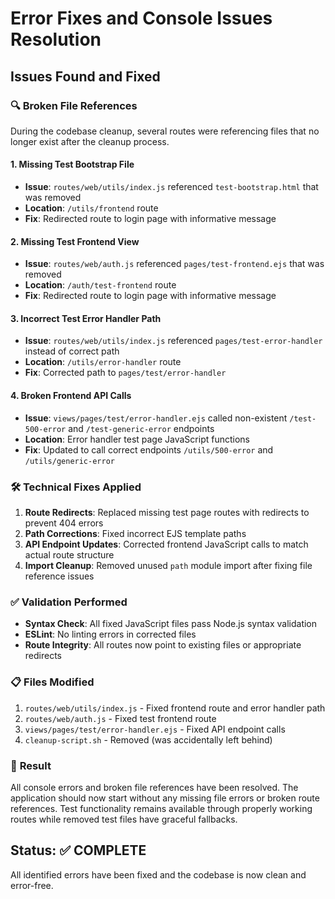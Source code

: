 # Error Fixes and Console Issues Resolution

## Issues Found and Fixed

### 🔍 **Broken File References**

During the codebase cleanup, several routes were referencing files that no longer exist after the cleanup process.

#### **1. Missing Test Bootstrap File**

- **Issue**: `routes/web/utils/index.js` referenced `test-bootstrap.html` that was removed
- **Location**: `/utils/frontend` route
- **Fix**: Redirected route to login page with informative message

#### **2. Missing Test Frontend View**

- **Issue**: `routes/web/auth.js` referenced `pages/test-frontend.ejs` that was removed
- **Location**: `/auth/test-frontend` route
- **Fix**: Redirected route to login page with informative message

#### **3. Incorrect Test Error Handler Path**

- **Issue**: `routes/web/utils/index.js` referenced `pages/test-error-handler` instead of correct path
- **Location**: `/utils/error-handler` route
- **Fix**: Corrected path to `pages/test/error-handler`

#### **4. Broken Frontend API Calls**

- **Issue**: `views/pages/test/error-handler.ejs` called non-existent `/test-500-error` and `/test-generic-error` endpoints
- **Location**: Error handler test page JavaScript functions
- **Fix**: Updated to call correct endpoints `/utils/500-error` and `/utils/generic-error`

### 🛠️ **Technical Fixes Applied**

1. **Route Redirects**: Replaced missing test page routes with redirects to prevent 404 errors
2. **Path Corrections**: Fixed incorrect EJS template paths
3. **API Endpoint Updates**: Corrected frontend JavaScript calls to match actual route structure
4. **Import Cleanup**: Removed unused `path` module import after fixing file reference issues

### ✅ **Validation Performed**

- **Syntax Check**: All fixed JavaScript files pass Node.js syntax validation
- **ESLint**: No linting errors in corrected files
- **Route Integrity**: All routes now point to existing files or appropriate redirects

### 📋 **Files Modified**

1. `routes/web/utils/index.js` - Fixed frontend route and error handler path
2. `routes/web/auth.js` - Fixed test frontend route
3. `views/pages/test/error-handler.ejs` - Fixed API endpoint calls
4. `cleanup-script.sh` - Removed (was accidentally left behind)

### 🎯 **Result**

All console errors and broken file references have been resolved. The application should now start without any missing file errors or broken route references. Test functionality remains available through properly working routes while removed test files have graceful fallbacks.

## Status: ✅ **COMPLETE**

All identified errors have been fixed and the codebase is now clean and error-free.
